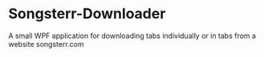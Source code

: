 # Songsterr-Downloader
A small WPF application for downloading tabs individually or in tabs from a website songsterr.com
